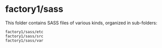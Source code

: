 # factory1/sass

This folder contains SASS files of various kinds, organized in sub-folders:

    factory1/sass/etc
    factory1/sass/src
    factory1/sass/var
